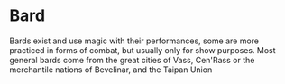 # Bard
Bards exist and use magic with their performances, some are more practiced in forms of combat, but usually only for show purposes. Most general bards come from the great cities of Vass, Cen'Rass or the merchantile nations of Bevelinar, and the Taipan Union